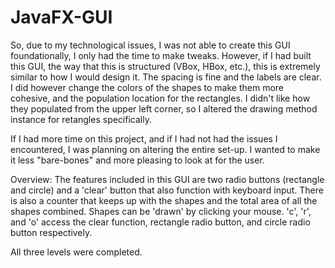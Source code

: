 # JavaFX-GUI  
So, due to my technological issues, I was not able to create this GUI foundationally, I only had the time to make tweaks. However, if I had built this GUI, the way that this is structured (VBox, HBox, etc.), this is extremely similar to how I would design it. The spacing is fine and the labels are clear. I did however change the colors of the shapes to make them more cohesive, and the population location for the rectangles. I didn't like how they populated from the upper left corner, so I altered the drawing method instance for retangles specifically.

If I had more time on this project, and if I had not had the issues I encountered, I was planning on altering the entire set-up. I wanted to make it less "bare-bones" and more pleasing to look at for the user.

Overview:
The features included in this GUI are two radio buttons (rectangle and circle) and a 'clear' button that also function with keyboard input. There is also a counter that keeps up with the shapes and the total area of all the shapes combined. Shapes can be 'drawn' by clicking your mouse. 'c', 'r', and 'o' access the clear function, rectangle radio button, and circle radio button respectively.

All three levels were completed.